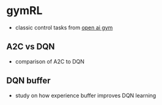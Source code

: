 # gymRL
- classic control tasks from [open ai gym](https://gym.openai.com/envs/#classic_control)

## A2C vs DQN
- comparison of A2C to DQN

## DQN buffer
- study on how experience buffer improves DQN learning
